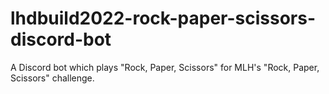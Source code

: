 # lhdbuild2022-rock-paper-scissors-discord-bot
A Discord bot which plays "Rock, Paper, Scissors" for MLH's "Rock, Paper, Scissors" challenge.
